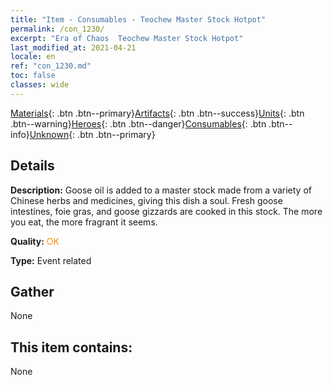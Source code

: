 ```yaml
---
title: "Item - Consumables - Teochew Master Stock Hotpot"
permalink: /con_1230/
excerpt: "Era of Chaos  Teochew Master Stock Hotpot"
last_modified_at: 2021-04-21
locale: en
ref: "con_1230.md"
toc: false
classes: wide
---
```

 [Materials](/Items/){: .btn .btn--primary}[Artifacts](/Items/Artifacts/){: .btn .btn--success}[Units](/Items/Units/){: .btn .btn--warning}[Heroes](/Items/Heroes/){: .btn .btn--danger}[Consumables](/Items/Consumables/){: .btn .btn--info}[Unknown](/Items/Unknown/){: .btn .btn--primary}

## Details
 **Description:** Goose oil is added to a master stock made from a variety of Chinese herbs and medicines, giving this dish a soul. Fresh goose intestines, foie gras, and goose gizzards are cooked in this stock. The more you eat, the more fragrant it seems.

 **Quality:** <span style="color: #FF8C00">OK</span>

 **Type:** Event related

## Gather

  None

## This item contains:

  None

